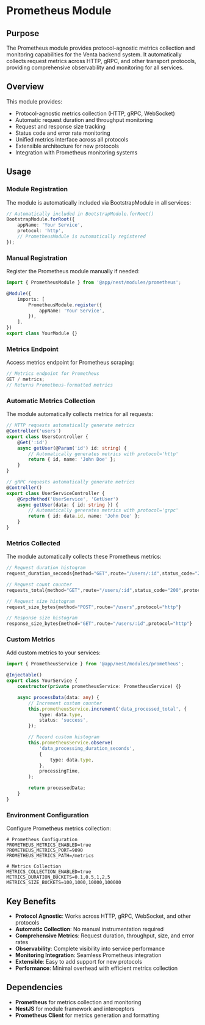 # Prometheus Module

## Purpose

The Prometheus module provides protocol-agnostic metrics collection and monitoring capabilities for the Venta backend system. It automatically collects request metrics across HTTP, gRPC, and other transport protocols, providing comprehensive observability and monitoring for all services.

## Overview

This module provides:

- Protocol-agnostic metrics collection (HTTP, gRPC, WebSocket)
- Automatic request duration and throughput monitoring
- Request and response size tracking
- Status code and error rate monitoring
- Unified metrics interface across all protocols
- Extensible architecture for new protocols
- Integration with Prometheus monitoring systems

## Usage

### Module Registration

The module is automatically included via BootstrapModule in all services:

```typescript
// Automatically included in BootstrapModule.forRoot()
BootstrapModule.forRoot({
	appName: 'Your Service',
	protocol: 'http',
	// PrometheusModule is automatically registered
});
```

### Manual Registration

Register the Prometheus module manually if needed:

```typescript
import { PrometheusModule } from '@app/nest/modules/prometheus';

@Module({
	imports: [
		PrometheusModule.register({
			appName: 'Your Service',
		}),
	],
})
export class YourModule {}
```

### Metrics Endpoint

Access metrics endpoint for Prometheus scraping:

```typescript
// Metrics endpoint for Prometheus
GET / metrics;
// Returns Prometheus-formatted metrics
```

### Automatic Metrics Collection

The module automatically collects metrics for all requests:

```typescript
// HTTP requests automatically generate metrics
@Controller('users')
export class UsersController {
	@Get(':id')
	async getUser(@Param('id') id: string) {
		// Automatically generates metrics with protocol='http'
		return { id, name: 'John Doe' };
	}
}

// gRPC requests automatically generate metrics
@Controller()
export class UserServiceController {
	@GrpcMethod('UserService', 'GetUser')
	async getUser(data: { id: string }) {
		// Automatically generates metrics with protocol='grpc'
		return { id: data.id, name: 'John Doe' };
	}
}
```

### Metrics Collected

The module automatically collects these Prometheus metrics:

```typescript
// Request duration histogram
request_duration_seconds{method="GET",route="/users/:id",status_code="200",protocol="http"}

// Request count counter
requests_total{method="GET",route="/users/:id",status_code="200",protocol="http"}

// Request size histogram
request_size_bytes{method="POST",route="/users",protocol="http"}

// Response size histogram
response_size_bytes{method="GET",route="/users/:id",protocol="http"}
```

### Custom Metrics

Add custom metrics to your services:

```typescript
import { PrometheusService } from '@app/nest/modules/prometheus';

@Injectable()
export class YourService {
	constructor(private prometheusService: PrometheusService) {}

	async processData(data: any) {
		// Increment custom counter
		this.prometheusService.increment('data_processed_total', {
			type: data.type,
			status: 'success',
		});

		// Record custom histogram
		this.prometheusService.observe(
			'data_processing_duration_seconds',
			{
				type: data.type,
			},
			processingTime,
		);

		return processedData;
	}
}
```

### Environment Configuration

Configure Prometheus metrics collection:

```env
# Prometheus Configuration
PROMETHEUS_METRICS_ENABLED=true
PROMETHEUS_METRICS_PORT=9090
PROMETHEUS_METRICS_PATH=/metrics

# Metrics Collection
METRICS_COLLECTION_ENABLED=true
METRICS_DURATION_BUCKETS=0.1,0.5,1,2,5
METRICS_SIZE_BUCKETS=100,1000,10000,100000
```

## Key Benefits

- **Protocol Agnostic**: Works across HTTP, gRPC, WebSocket, and other protocols
- **Automatic Collection**: No manual instrumentation required
- **Comprehensive Metrics**: Request duration, throughput, size, and error rates
- **Observability**: Complete visibility into service performance
- **Monitoring Integration**: Seamless Prometheus integration
- **Extensible**: Easy to add support for new protocols
- **Performance**: Minimal overhead with efficient metrics collection

## Dependencies

- **Prometheus** for metrics collection and monitoring
- **NestJS** for module framework and interceptors
- **Prometheus Client** for metrics generation and formatting
